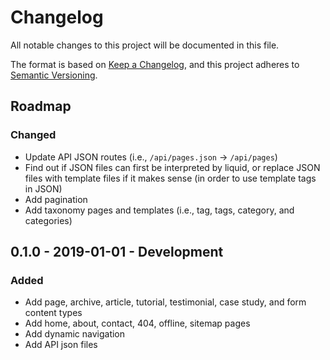 # Changelog
All notable changes to this project will be documented in this file.

The format is based on [Keep a Changelog](https://keepachangelog.com/en/1.0.0/),
and this project adheres to [Semantic Versioning](https://semver.org/spec/v2.0.0.html).

<!--
## X.X.X - XXXX-XX-XX - XXXXXX

### Added
### Changed
### Deprecated
### Removed
### Fixed
### Security
-->

## Roadmap

### Changed
- Update API JSON routes (i.e., `/api/pages.json` -> `/api/pages`)
- Find out if JSON files can first be interpreted by liquid, or replace JSON files with template files if it makes sense (in order to use template tags in JSON)
- Add pagination
- Add taxonomy pages and templates (i.e., tag, tags, category, and categories)

## 0.1.0 - 2019-01-01 - Development

### Added
- Add page, archive, article, tutorial, testimonial, case study, and form content types
- Add home, about, contact, 404, offline, sitemap pages
- Add dynamic navigation
- Add API json files